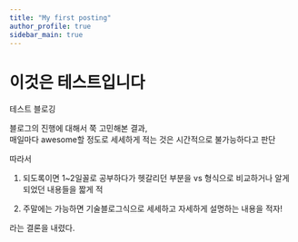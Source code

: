 ```yaml
---
title: "My first posting"
author_profile: true
sidebar_main: true
---
```


# 이것은 테스트입니다

테스트 블로깅

블로그의 진행에 대해서 쭉 고민해본 결과,  
매일마다 awesome할 정도로 세세하게 적는 것은 시간적으로 불가능하다고 판단

따라서

1.  되도록이면 1~2일꼴로 공부하다가 헷갈리던 부분을 vs 형식으로 비교하거나 알게되었던 내용들을 짧게 적

2.  주말에는 가능하면 기술블로그식으로 세세하고 자세하게 설명하는 내용을 적자!

라는 결론을 내렸다.
